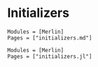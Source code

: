 # Initializers

```@index
Modules = [Merlin]
Pages = ["initializers.md"]
```

```@autodocs
Modules = [Merlin]
Pages = ["initializers.jl"]
```

